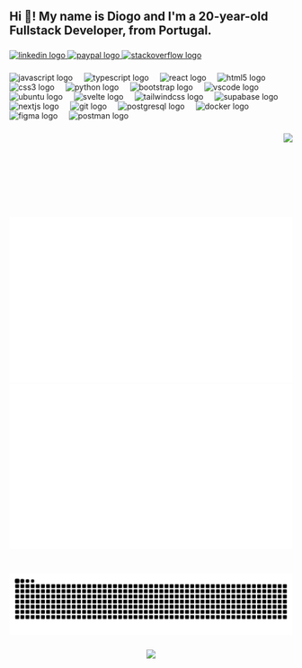 <h2 align="left">Hi 👋! My name is Diogo and I'm a 20-year-old Fullstack Developer, from Portugal.</h2>

###

<div align="left">
  <a href="https://www.linkedin.com/in/diogogaspar931/" target="_blank">
    <img src="https://img.shields.io/static/v1?message=LinkedIn&logo=linkedin&label=&color=0077B5&logoColor=white&labelColor=&style=for-the-badge" height="27" alt="linkedin logo"  />
  </a>
  <a href="https://paypal.me/diogogaspar123" target="_blank">
    <img src="https://img.shields.io/static/v1?message=PayPal&logo=paypal&label=&color=00457C&logoColor=white&labelColor=&style=for-the-badge" height="27" alt="paypal logo"  />
  </a>
  <a href="https://stackoverflow.com/users/16930621/shadowoff09" target="_blank">
    <img src="https://img.shields.io/static/v1?message=Stackoverflow&logo=stackoverflow&label=&color=FE7A16&logoColor=white&labelColor=&style=for-the-badge" height="27" alt="stackoverflow logo"  />
  </a>
</div>

###

<div align="left">
  <img src="https://cdn.jsdelivr.net/gh/devicons/devicon/icons/javascript/javascript-original.svg" height="22" alt="javascript logo"  />
  <img width="12" />
  <img src="https://cdn.jsdelivr.net/gh/devicons/devicon/icons/typescript/typescript-original.svg" height="22" alt="typescript logo"  />
  <img width="12" />
  <img src="https://cdn.jsdelivr.net/gh/devicons/devicon/icons/react/react-original.svg" height="22" alt="react logo"  />
  <img width="12" />
  <img src="https://cdn.jsdelivr.net/gh/devicons/devicon/icons/html5/html5-original.svg" height="22" alt="html5 logo"  />
  <img width="12" />
  <img src="https://cdn.jsdelivr.net/gh/devicons/devicon/icons/css3/css3-original.svg" height="22" alt="css3 logo"  />
  <img width="12" />
  <img src="https://cdn.jsdelivr.net/gh/devicons/devicon/icons/python/python-original.svg" height="22" alt="python logo"  />
  <img width="12" />
  <img src="https://cdn.jsdelivr.net/gh/devicons/devicon/icons/bootstrap/bootstrap-original.svg" height="22" alt="bootstrap logo"  />
  <img width="12" />
  <img src="https://cdn.jsdelivr.net/gh/devicons/devicon/icons/vscode/vscode-original.svg" height="22" alt="vscode logo"  />
  <img width="12" />
  <img src="https://cdn.simpleicons.org/ubuntu/E95420" height="22" alt="ubuntu logo"  />
  <img width="12" />
  <img src="https://cdn.jsdelivr.net/gh/devicons/devicon/icons/svelte/svelte-original.svg" height="22" alt="svelte logo"  />
  <img width="12" />
  <img src="https://cdn.simpleicons.org/tailwindcss/06B6D4" height="22" alt="tailwindcss logo"  />
  <img width="12" />
  <img src="https://cdn.simpleicons.org/supabase/3ECF8E" height="22" alt="supabase logo"  />
  <img width="12" />
  <img src="https://cdn.jsdelivr.net/gh/devicons/devicon/icons/nextjs/nextjs-original.svg" height="22" alt="nextjs logo"  />
  <img width="12" />
  <img src="https://cdn.jsdelivr.net/gh/devicons/devicon/icons/git/git-original.svg" height="22" alt="git logo"  />
  <img width="12" />
  <img src="https://cdn.jsdelivr.net/gh/devicons/devicon/icons/postgresql/postgresql-original.svg" height="22" alt="postgresql logo"  />
  <img width="12" />
  <img src="https://cdn.simpleicons.org/docker/2496ED" height="22" alt="docker logo"  />
  <img width="12" />
  <img src="https://cdn.simpleicons.org/figma/F24E1E" height="22" alt="figma logo"  />
  <img width="12" />
  <img src="https://cdn.simpleicons.org/postman/FF6C37" height="22" alt="postman logo"  />
</div>

###

<img align="right" height="150" src="https://avatars.githubusercontent.com/u/64659863?v=4"  />

###

<div align="left">
  <img src="https://raw.githubusercontent.com/shadowoff09/github-stats/master/generated/overview.svg#gh-dark-mode-only">
  <img src="https://raw.githubusercontent.com/shadowoff09/github-stats/master/generated/languages.svg#gh-dark-mode-only">
</div>

###

<br clear="both">

<img src="https://raw.githubusercontent.com/shadowoff09/shadowoff09/output/snake.svg" alt="Snake animation" />

###

<div align="center">
  <img src="https://profile-counter.glitch.me/shadowoff09/count.svg?"  />
</div>

###
